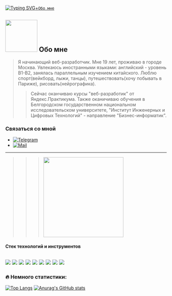 [![Typing SVG](https://readme-typing-svg.herokuapp.com?color=%2336BCF7&lines=Привет+,+меня+зовут+Софа+)+`Обо мне`](https://git.io/typing-svg)

## <img src="https://media.giphy.com/media/M9gbBd9nbDrOTu1Mqx/giphy.gif" width="100"/> Обо мне
> Я начинающий веб-разработчик. Мне 19 лет, проживаю в городе Москва. Увлекаюсь иностранными языками: английский - уровень В1-В2, занялась параллельным изучением китайского. Люблю спорт(вейкборд, лыжи, танцы), путешествовать(хочу побывать в Париже), рисовать(нейрографика).
>> Сейчас оканчиваю курсы "веб-разработик" от Яндекс.Практикума. Также оканичиваю обучения в  Белгородском государственном национальном исследовательском университете, "Институт Инженерных и Цифровых Технологий" - направление "Бизнес-информатик".

<!-- ## <img src="https://img.shields.io/badge/Обо мне-white?style=for-the-badge&logo=Buy Me A Coffee&logoColor=696969"/>  -->


### Связаться со мной
* [![Telegram](https://img.shields.io/badge/Telegram-1E90FF?style=for-the-badge&logo=Telegram&logoColor=FFFFFF)](https://t.me/sofa_IV0)
* [![Mail](https://img.shields.io/badge/Почта-0000CD?style=for-the-badge&logo=Mail.Ru&logoColor=FF8C00)](tvoi_swetty@mail.ru)
---

>>> <img src="https://github.com/abhisheknaiidu/abhisheknaiidu/raw/master/code.gif?raw=true" width="250"> 
#### Стек технологий и инструментов
<img src="https://img.shields.io/badge/HTML-696969?style=for-the-badge&logo=HTML5&logoColor=red"/> <img src="https://img.shields.io/badge/CSS-696969?style=for-the-badge&logo=CSS3&logoColor=008000"/> <img src="https://img.shields.io/badge/JS-696969?style=for-the-badge&logo=HTML5&logoColor=0000FF"/> <img src="https://img.shields.io/badge/PHP-696969?style=for-the-badge&logo=PHP&logoColor=4B0082"/> <img src="https://img.shields.io/badge/GIT-696969?style=for-the-badge&logo=Git&logoColor=F05032"/> <img src="https://img.shields.io/badge/Figma-696969?style=for-the-badge&logo=Figma&logoColor=8B008B"/> <img src="https://img.shields.io/badge/Node.js-696969?style=for-the-badge&logo=Node.js&logoColor=32CD32"/> <img src="https://img.shields.io/badge/Notion-696969?style=for-the-badge&logo=Notion&logoColor=E0FFFF"/> <img src="https://img.shields.io/badge/Framework-696969?style=for-the-badge&logo=Framework7&logoColor=EE350F"/>
---
### :fire: Немного статистики:
[![Top Langs](https://github-readme-stats.vercel.app/api/top-langs/?username=anuraghazra)](https://github.com/anuraghazra/github-readme-stats)
[![Anurag's GitHub stats](https://github-readme-stats.vercel.app/api?username=anuraghazra)](https://github.com/anuraghazra/github-readme-stats)


